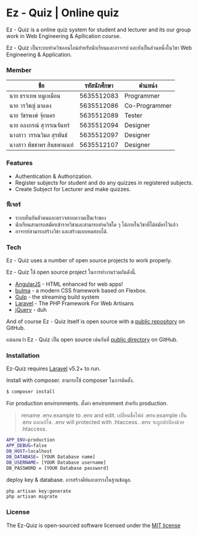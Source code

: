 # Ez - Quiz | Online quiz

Ez - Quiz is a online quiz system for student and lecturer and its our group work in Web Engineering & Apllication course.

Ez - Quiz เป็นระบบทำควิซออนไลน์สำหรับนักเรียนและอาจารย์ และยังเป็นส่วนหนึ่งในวิชา Web Engineering & Application.

### Member

|  ชือ   | รหัสนักศึกษา   	|    ตำแหน่ง   |
|---	                         |---            |---            |
|   นาย ธราเทพ หนูเหมือน        |   5635512083   |  Programmer   |
|   นาย วรวิชญ์ มาแดง           |   5635512086    | Co-Programmer |
|   นาย วัชรพงษ์ จุ้ยนคร          |    5635512089  | Tester          |
|   นาย อลงกรณ์ สุวรรณจันทร์     |  5635512094     | Designer      |
|   นางสาว วรรณวิมล สุรพันธ์      |  5635512097    | Designer      |
|   นางสาว พิชชาพร สินธพานนท์  |    5635512107  |   Designer    |


### Features
  - Authentication & Authorization.
  - Register subjects for student and do any quizzes in registered subjects.
  - Create Subject for Lecturer and make quizzes.

### ฟีเจอร์
  - ระบบยืนยันตัวตนและตรวจสอบความเป็นเจ้าของ
  - นักเรียนสามารถสมัครเข้ารายวิชาและสามารถทำควิซใด ๆ ได้ภายในวิชาที่ได้สมัครไว้แล้ว
  - อาจารย์สามารถสร้างวิชา และสร้างแบบทดสอบได้.


### Tech

Ez - Quiz uses a number of open source projects to work properly.

Ez - Quiz ใช้ open source project ในการทำงานร่วมกันดังนี้.

* [AngularJS] - HTML enhanced for web apps!
* [bulma] - a modern CSS framework based on Flexbox.
* [Gulp] - the streaming build system
* [Laravel] - The PHP Framework For Web Artisans
* [jQuery] - duh

And of course Ez - Quiz itself is open source with a [public repository][ezquiz]
 on GitHub.
 
แน่นอนว่า Ez - Quiz เป็น open source เช่นกันที่ [public directory][ezquiz]
 on GitHub.

### Installation

Ez-Quiz requires [Laravel](https://laravel.com/docs/5.2/) v5.2+ to run.

Install with composer.
สามารถใช้ composer ในการติดตั้ง.

```sh
$ composer install
```

For production environments.
ตั้งค่า environment สำหรับ production.

> rename .env.example to .env and edit.
> เปลี่ยนชื่อไฟล์ .env.example เป็น .env และแก้ไข.
> .env will protected with .htaccess.
> .env จะถูกปกป้องด้วย .htaccess.

```sh
APP_ENV=production
APP_DEBUG=false
DB_HOST=localhost
DB_DATABASE= [YOUR Database name]
DB_USERNAME= [YOUR Database username]
DB_PASSWORD = [YOUR Database password]
```

deploy key & database.
การสร้างคีย์และตารางในฐานข้อมูล.
```sh
php artisan key:generate
php artisan migrate
```

### License

The Ez-Quiz is open-sourced software licensed under the [MIT license](http://opensource.org/licenses/MIT)


   [ezquiz]: <https://github.com/pozterz/Ez-Quiz>
   [git-repo-url]: <https://github.com/pozterz/Ez-Quiz.git>
   [Laravel]: <https://laravel.com/docs/5.2/>
   [Bulma]: <http://bulma.io/>
   [jQuery]: <http://jquery.com>
   [AngularJS]: <http://angularjs.org>
   [Gulp]: <http://gulpjs.com>


